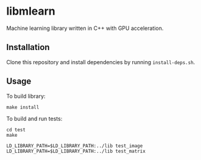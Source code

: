 # libmlearn

Machine learning library written in C++ with GPU acceleration.

## Installation

Clone this repository and install dependencies by running `install-deps.sh`.

## Usage

To build library:
```
make install
```

To build and run tests:
```
cd test
make

LD_LIBRARY_PATH=$LD_LIBRARY_PATH:../lib test_image
LD_LIBRARY_PATH=$LD_LIBRARY_PATH:../lib test_matrix
```
